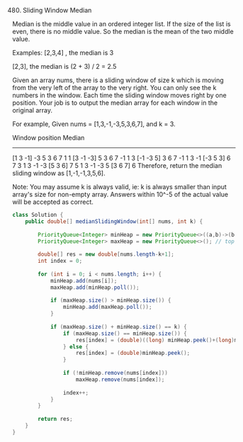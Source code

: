 480. Sliding Window Median

Median is the middle value in an ordered integer list. If the size of the list is even, there is no middle value. So the median is the mean of the two middle value.

Examples:
[2,3,4] , the median is 3

[2,3], the median is (2 + 3) / 2 = 2.5

Given an array nums, there is a sliding window of size k which is moving from the very left of the array to the very right. You can only see the k numbers in the window. Each time the sliding window moves right by one position. Your job is to output the median array for each window in the original array.

For example,
Given nums = [1,3,-1,-3,5,3,6,7], and k = 3.

Window position                Median
---------------               -----
[1  3  -1] -3  5  3  6  7       1
 1 [3  -1  -3] 5  3  6  7       -1
 1  3 [-1  -3  5] 3  6  7       -1
 1  3  -1 [-3  5  3] 6  7       3
 1  3  -1  -3 [5  3  6] 7       5
 1  3  -1  -3  5 [3  6  7]      6
Therefore, return the median sliding window as [1,-1,-1,3,5,6].

Note:
You may assume k is always valid, ie: k is always smaller than input array's size for non-empty array.
Answers within 10^-5 of the actual value will be accepted as correct.

```java
class Solution {
    public double[] medianSlidingWindow(int[] nums, int k) {
        
        PriorityQueue<Integer> minHeap = new PriorityQueue<>((a,b)->(b.compareTo(a))); // top is largest
        PriorityQueue<Integer> maxHeap = new PriorityQueue<>(); // top is smallest
        
        double[] res = new double[nums.length-k+1];
        int index = 0;
        
        for (int i = 0; i < nums.length; i++) {
            minHeap.add(nums[i]);
            maxHeap.add(minHeap.poll());
            
            if (maxHeap.size() > minHeap.size()) {
                minHeap.add(maxHeap.poll());
            }
            
            if (maxHeap.size() + minHeap.size() == k) {
                if (maxHeap.size() == minHeap.size()) {
                    res[index] = (double)((long) minHeap.peek()+(long)maxHeap.peek())/2;
                } else {
                    res[index] = (double)minHeap.peek();
                }
                
                if (!minHeap.remove(nums[index]))
                    maxHeap.remove(nums[index]);
                
                index++;
            }
        }
        
        return res;
    }
}
```

